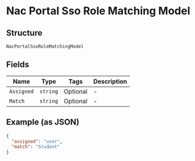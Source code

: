 
# Nac Portal Sso Role Matching Model

## Structure

`NacPortalSsoRoleMatchingModel`

## Fields

| Name | Type | Tags | Description |
|  --- | --- | --- | --- |
| `Assigned` | `string` | Optional | - |
| `Match` | `string` | Optional | - |

## Example (as JSON)

```json
{
  "assigned": "user",
  "match": "Student"
}
```

